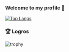 ### Welcome to my profile 👋 

[![Top Langs](https://github-readme-stats.vercel.app/api/top-langs/?username=darvcodev&layout=compact)](https://github.com/darvcodev/github-readme-stats)

### 🏆 Logros
![trophy](https://github-profile-trophy.vercel.app/?username=darvcodev)
